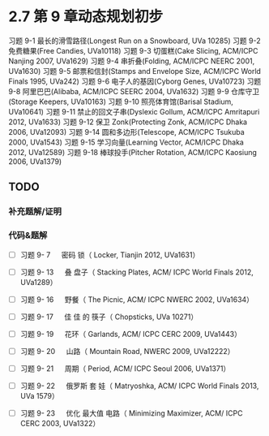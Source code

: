 # 2.7 第 9 章动态规划初步
习题 9-1 最长的滑雪路径(Longest Run on a Snowboard, UVa 10285)
习题 9-2 免费糖果(Free Candies, UVa10118)
习题 9-3 切蛋糕(Cake Slicing, ACM/ICPC Nanjing 2007, UVa1629)
习题 9-4 串折叠(Folding, ACM/ICPC NEERC 2001, UVa1630)
习题 9-5 邮票和信封(Stamps and Envelope Size, ACM/ICPC World Finals 1995, UVa242)
习题 9-6 电子人的基因(Cyborg Genes, UVa10723)
习题 9-8 阿里巴巴(Alibaba, ACM/ICPC SEERC 2004, UVa1632)
习题 9-9 仓库守卫(Storage Keepers, UVa10163)
习题 9-10 照亮体育馆(Barisal Stadium, UVa10641)
习题 9-11 禁止的回文子串(Dyslexic Gollum, ACM/ICPC Amritapuri 2012, UVa1633) 
习题 9-12 保卫 Zonk(Protecting Zonk, ACM/ICPC Dhaka 2006, UVa12093) 
习题 9-14 圆和多边形(Telescope, ACM/ICPC Tsukuba 2000, UVa1543)
习题 9-15 学习向量(Learning Vector, ACM/ICPC Dhaka 2012, UVa12589)
习题 9-18 棒球投手(Pitcher Rotation, ACM/ICPC Kaosiung 2006, UVa1379)

## TODO

### 补充题解/证明

### 代码&题解
- [ ] 习题 9- 7 　 密码 锁（ Locker, Tianjin 2012, UVa1631）
- [ ] 习题 9- 13 　 叠 盘子（ Stacking Plates, ACM/ ICPC World Finals 2012, UVa1289）
- [ ] 习题 9- 16 　 野餐（ The Picnic, ACM/ ICPC NWERC 2002, UVa1634）
- [ ] 习题 9- 17 　 佳 佳 的 筷子（ Chopsticks, UVa 10271）
- [ ] 习题 9- 19 　 花环（ Garlands, ACM/ ICPC CERC 2009, UVa1443）
- [ ] 习题 9- 20 　 山路（ Mountain Road, NWERC 2009, UVa12222）
- [ ] 习题 9- 21 　 周期（ Period, ACM/ ICPC Seoul 2006, UVa1371）
- [ ] 习题 9- 22 　 俄罗斯 套 娃（ Matryoshka, ACM/ ICPC World Finals 2013, UVa 1579）
- [ ] 习题 9- 23 　 优化 最大值 电路（ Minimizing Maximizer, ACM/ ICPC CERC 2003, UVa1322）

